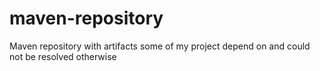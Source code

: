 maven-repository
================

Maven repository with artifacts some of my project depend on and could not be resolved otherwise 
